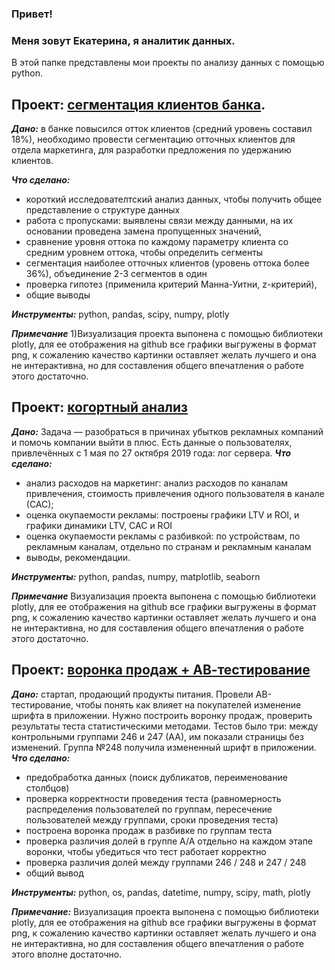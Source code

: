 ### Привет!
### Меня зовут Екатерина, я аналитик данных.
В этой папке представлены мои проекты по анализу данных с помощью python.  
## Проект: [cегментация клиентов банка](https://github.com/ekantip/my_study_projects/blob/main/segmentation%20png.ipynb).
___Дано:___ в банке повысился отток клиентов (средний уровень составил 18%), необходимо провести сегментацию отточных клиентов для отдела маркетинга, для разработки предложения по удержанию клиентов.

___Что сделано:___ 
- короткий исследователтский анализ данных, чтобы получить общее представление о структуре данных
- работа с пропусками: выявлены связи между данными, на их основании проведена замена пропущенных значений,
- сравнение уровня оттока по каждому параметру клиента со средним уровнем оттока, чтобы определить сегменты
- сегментация наиболее отточных клиентов (уровень оттока более 36%), объединение 2-3 сегментов в один
- проверка гипотез (применила критерий Манна-Уитни, z-критерий),
- общие выводы 

___Инструменты:___ python, pandas, scipy, numpy, plotly

___Примечание___ 1)Визуализация проекта выпонена с помощью библиотеки plotly, для ее отображения на github все графики выгружены в формат png, к сожалению качество картинки оставляет желать лучшего и она не интерактивна, но для составления общего впечатления о  работе этого достаточно.

## Проект: [когортный анализ](https://github.com/ekantip/my_study_projects/blob/main/analysis%20of%20marketing%20indicators.ipynb)
___Дано:___ Задача — разобраться в причинах убытков рекламных компаний и помочь компании выйти в плюс.
Есть данные о пользователях, привлечённых с 1 мая по 27 октября 2019 года: лог сервера.
___Что сделано:___ 
- анализ расходов на маркетинг: анализ расходов по каналам привлечения, стоимость привлечения одного пользователя в канале (САС);
- оценка окупаемости рекламы: построены графики LTV и ROI, и графики динамики LTV, CAC и ROI 
- оценка окупаемости рекламы с разбивкой: по устройствам, по рекламным каналам, отдельно по странам и рекламным каналам
- выводы, рекомендации.

___Инструменты:___ python, pandas, numpy, matplotlib, seaborn

___Примечание___ Визуализация проекта выпонена с помощью библиотеки plotly, для ее отображения на github все графики выгружены в формат png, к сожалению качество картинки оставляет желать лучшего и она не интерактивна, но для составления общего впечатления о  работе этого достаточно.

## Проект: [воронка продаж + АВ-тестирование](https://github.com/ekantip/my_study_projects/blob/main/sales_funnel_AAB_test.ipynb)
___Дано:___ стартап, продающий продукты питания. Провели АВ-тестирование, чтобы понять как влияет на покупателей изменение шрифта в приложении. Нужно построить воронку продаж, проверить результаты теста статистическими методами. Тестов было три: между контрольными группами 246 и 247 (АА), им показали страницы без изменений. Группа №248 получила измененный шрифт в приложении. 
___Что сделано:___ 
- предобработка данных (поиск дубликатов, переименование столбцов)
- проверка корректности проведения теста (равномерность распределения пользователей по группам, пересечение пользователей между группами, сроки проведения теста)
- построена воронка продаж в разбивке по группам теста
- проверка различия долей в группе А/А отдельно на каждом этапе воронки, чтобы убедиться что тест работает корректно
- проверка различия долей между группами 246 / 248 и 247 / 248
- общий вывод

___Инструменты:___ python, os, pandas, datetime, numpy, scipy, math, plotly

___Примечание:___ Визуализация проекта выпонена с помощью библиотеки plotly, для ее отображения на github все графики выгружены в формат png, к сожалению качество картинки оставляет желать лучшего и она не интерактивна, но для составления общего впечатления о  работе этого вполне достаточно.

